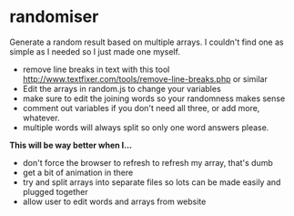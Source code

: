 randomiser
==========

Generate a random result based on multiple arrays. I couldn't find one as simple as I needed so I just made one myself.

- remove line breaks in text with this tool http://www.textfixer.com/tools/remove-line-breaks.php or similar
- Edit the arrays in random.js to change your variables
- make sure to edit the joining words so your randomness makes sense
- comment out variables if you don't need all three, or add more, whatever.
- multiple words will always split so only one word answers please.



**This will be way better when I...**

- don't force the browser to refresh to refresh my array, that's dumb
- get a bit of animation in there
- try and split arrays into separate files so lots can be made easily and plugged together
- allow user to edit words and arrays from website